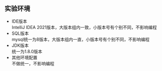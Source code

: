 ## 实验环境

- IDE版本  
    IntelliJ IDEA 2021版本，大版本组内一致，小版本号有个别不同，不影响编程
- SQL版本   
    mysql统一为8版本，大版本组内一直，小版本号有个别不同，不影响编程
- JDK版本    
    统一为1.8.0版本
- 其他环境配置    
    不做统一，不影响编程

